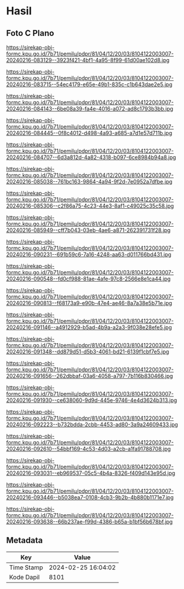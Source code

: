 # Hasil

## Foto C Plano

https://sirekap-obj-formc.kpu.go.id/7b71/pemilu/pdpr/81/04/12/20/03/8104122003007-20240216-083129--3923f421-4bf1-4a95-8f99-61d00ae102d8.jpg

https://sirekap-obj-formc.kpu.go.id/7b71/pemilu/pdpr/81/04/12/20/03/8104122003007-20240216-083715--54ec4179-e65e-49b1-835c-c1b643dae2e5.jpg

https://sirekap-obj-formc.kpu.go.id/7b71/pemilu/pdpr/81/04/12/20/03/8104122003007-20240216-084143--6be08a39-fa4e-4016-a072-ad8c1793b3bb.jpg

https://sirekap-obj-formc.kpu.go.id/7b71/pemilu/pdpr/81/04/12/20/03/8104122003007-20240216-084445--0f8c4012-d498-4a93-a685-a7d1e57d711b.jpg

https://sirekap-obj-formc.kpu.go.id/7b71/pemilu/pdpr/81/04/12/20/03/8104122003007-20240216-084707--6d3a812d-4a82-4318-b097-6ce8984b94a8.jpg

https://sirekap-obj-formc.kpu.go.id/7b71/pemilu/pdpr/81/04/12/20/03/8104122003007-20240216-085038--761bc163-9864-4a94-9f2d-7e0952a7dfbe.jpg

https://sirekap-obj-formc.kpu.go.id/7b71/pemilu/pdpr/81/04/12/20/03/8104122003007-20240216-085306--c2f86a75-4c23-44e3-8af1-c49025c35c58.jpg

https://sirekap-obj-formc.kpu.go.id/7b71/pemilu/pdpr/81/04/12/20/03/8104122003007-20240216-085949--cff7b043-03eb-4ae6-a871-262391731f28.jpg

https://sirekap-obj-formc.kpu.go.id/7b71/pemilu/pdpr/81/04/12/20/03/8104122003007-20240216-090231--691b59c6-7a16-4248-aa63-d011766bd431.jpg

https://sirekap-obj-formc.kpu.go.id/7b71/pemilu/pdpr/81/04/12/20/03/8104122003007-20240216-090548--fd0cf988-81ae-4afe-97c8-2566e8e1ca44.jpg

https://sirekap-obj-formc.kpu.go.id/7b71/pemilu/pdpr/81/04/12/20/03/8104122003007-20240216-090813--f68173a9-e90b-47e4-ae46-8a7a38e5b71e.jpg

https://sirekap-obj-formc.kpu.go.id/7b71/pemilu/pdpr/81/04/12/20/03/8104122003007-20240216-091146--a4912929-b5ad-4b9a-a2a3-9f038e28efe5.jpg

https://sirekap-obj-formc.kpu.go.id/7b71/pemilu/pdpr/81/04/12/20/03/8104122003007-20240216-091348--dd879d51-d5b3-4061-bd21-6139f1cbf7e5.jpg

https://sirekap-obj-formc.kpu.go.id/7b71/pemilu/pdpr/81/04/12/20/03/8104122003007-20240216-091656--262dbbaf-03a6-4058-a797-7b116b830466.jpg

https://sirekap-obj-formc.kpu.go.id/7b71/pemilu/pdpr/81/04/12/20/03/8104122003007-20240216-091930--ce638060-9d9d-445e-9746-4e4d3624b313.jpg

https://sirekap-obj-formc.kpu.go.id/7b71/pemilu/pdpr/81/04/12/20/03/8104122003007-20240216-092223--b732bdda-2cbb-4453-ad80-3a9a24609433.jpg

https://sirekap-obj-formc.kpu.go.id/7b71/pemilu/pdpr/81/04/12/20/03/8104122003007-20240216-092610--54bbf169-4c53-4d03-a2cb-a1fa91788708.jpg

https://sirekap-obj-formc.kpu.go.id/7b71/pemilu/pdpr/81/04/12/20/03/8104122003007-20240216-093031--eb969537-05c5-4b4a-8326-f409d143e95d.jpg

https://sirekap-obj-formc.kpu.go.id/7b71/pemilu/pdpr/81/04/12/20/03/8104122003007-20240216-093446--b5038ea7-0108-4cb3-9b2b-4b880b1171e7.jpg

https://sirekap-obj-formc.kpu.go.id/7b71/pemilu/pdpr/81/04/12/20/03/8104122003007-20240216-093638--66b237ae-f99d-4386-b65a-b1bf56b678bf.jpg


## Metadata

| Key        | Value               |
| ---------- | ------------------- |
| Time Stamp | 2024-02-25 16:04:02 |
| Kode Dapil | 8101                |



